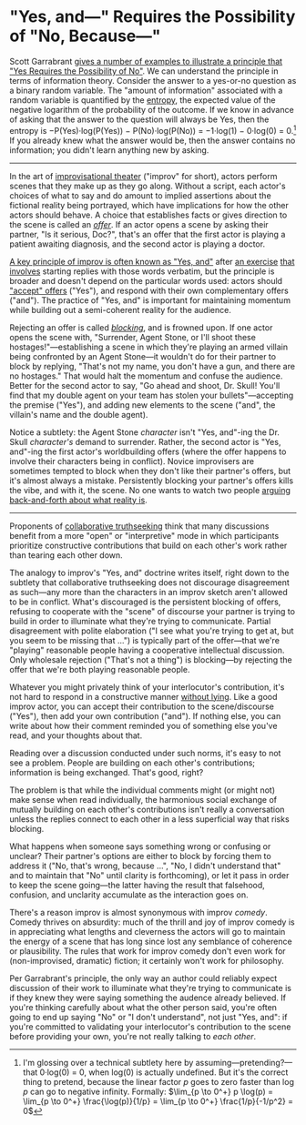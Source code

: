# "Yes, and—" Requires the Possibility of "No, Because—"

Scott Garrabrant [gives a number of examples to illustrate a principle that "Yes Requires the Possibility of No"](https://www.lesswrong.com/posts/G5TwJ9BGxcgh5DsmQ/yes-requires-the-possibility-of-no). We can understand the principle in terms of information theory. Consider the answer to a yes-or-no question as a binary random variable. The "amount of information" associated with a random variable is quantified by the [entropy](https://en.wikipedia.org/wiki/Entropy_(information_theory)), the expected value of the negative logarithm of the probability of the outcome. If we know in advance of asking that the answer to the question will always be Yes, then the entropy is −P(Yes)·log(P(Yes)) − P(No)·log(P(No)) = −1·log(1) − 0·log(0) = 0.[^undefined-convention] If you already knew what the answer would be, then the answer contains no information; you didn't learn anything new by asking.

[^undefined-convention]: I'm glossing over a technical subtlety here by assuming—pretending?—that 0·log(0) = 0, when log(0) is actually undefined. But it's the correct thing to pretend, because the linear factor $p$ goes to zero faster than $\log p$ can go to negative infinity. Formally: $\lim_{p \to 0^+} p \log(p) = \lim_{p \to 0^+} \frac{\log(p)}{1/p} = \lim_{p \to 0^+} \frac{1/p}{-1/p^2} = 0$

----

In the art of [improvisational theater](https://en.wikipedia.org/wiki/Improvisational_theatre) ("improv" for short), actors perform scenes that they make up as they go along. Without a script, each actor's choices of what to say and do amount to implied assertions about the fictional reality being portrayed, which have implications for how the other actors should behave. A choice that establishes facts or gives direction to the scene is called an [_offer_](https://improwiki.com/en/wiki/improv/offer). If an actor opens a scene by asking their partner, "Is it serious, Doc?", that's an offer that the first actor is playing a patient awaiting diagnosis, and the second actor is playing a doctor.

[A key principle of improv is often known as "Yes, and"](https://www.backstage.com/magazine/article/yes-and-improv-rule-77269/) after [an exercise](https://www.dramanotebook.com/drama-games/yes-and/) [that involves](https://www.hooplaimpro.com/yes-and-new-ways-to-play-exercise/.html) starting replies with those words verbatim, but the principle is broader and doesn't depend on the particular words used: actors should ["accept" offers](https://willhines.substack.com/p/accepting-offers) ("Yes"), and respond with their own complementary offers ("and"). The practice of "Yes, and" is important for maintaining momentum while building out a semi-coherent reality for the audience.

Rejecting an offer is called [_blocking_](https://www.thewayofimprovisation.com/posts/2013/06/a-bit-about-blocking.php), and is frowned upon. If one actor opens the scene with, "Surrender, Agent Stone, or I'll shoot these hostages!"—establishing a scene in which they're playing an armed villain being confronted by an Agent Stone—it wouldn't do for their partner to block by replying, "That's not my name, you don't have a gun, and there are no hostages." That would halt the momentum and confuse the audience. Better for the second actor to say, "Go ahead and shoot, Dr. Skull! You'll find that my double agent on your team has stolen your bullets"—accepting the premise ("Yes"), and adding new elements to the scene ("and", the villain's name and the double agent).

Notice a subtlety: the Agent Stone _character_ isn't "Yes, and"-ing the Dr. Skull _character's_ demand to surrender. Rather, the second actor is "Yes, and"-ing the first actor's worldbuilding offers (where the offer happens to involve their characters being in conflict). Novice improvisers are sometimes tempted to block when they don't like their partner's offers, but it's almost always a mistake. Persistently blocking your partner's offers kills the vibe, and with it, the scene. No one wants to watch two people [arguing back-and-forth about what reality is](https://www.lesswrong.com/posts/yr4pSJweTnF6QDHHC/comment-on-four-layers-of-intellectual-conversation).

----

Proponents of [collaborative truthseeking](https://www.lesswrong.com/posts/ckwzjbfHTCdPs2Y4J/collaborative-truth-seeking) think that many discussions benefit from a more "open" or "interpretive" mode in which participants prioritize constructive contributions that build on each other's work rather than tearing each other down.

The analogy to improv's "Yes, and" doctrine writes itself, right down to the subtlety that collaborative truthseeking does not discourage disagreement as such—any more than the characters in an improv sketch aren't allowed to be in conflict. What's discouraged is the persistent blocking of offers, refusing to cooperate with the "scene" of discourse your partner is trying to build in order to illuminate what they're trying to communicate. Partial disagreement with polite elaboration ("I see what you're trying to get at, but you seem to be missing that ...") is typically part of the offer—that we're "playing" reasonable people having a cooperative intellectual discussion. Only wholesale rejection ("That's not a thing") is blocking—by rejecting the offer that we're both playing reasonable people.

Whatever you might privately think of your interlocutor's contribution, it's not hard to respond in a constructive manner [without lying](https://www.lesswrong.com/posts/MN4NRkMw7ggt9587K/firming-up-not-lying-around-its-edge-cases-is-less-broadly). Like a good improv actor, you can accept their contribution to the scene/discourse ("Yes"), then add your own contribution ("and"). If nothing else, you can write about how their comment reminded you of something else you've read, and your thoughts about that.

Reading over a discussion conducted under such norms, it's easy to not see a problem. People are building on each other's contributions; information is being exchanged. That's good, right?

The problem is that while the individual comments might (or might not) make sense when read individually, the harmonious social exchange of mutually building on each other's contributions isn't really a conversation unless the replies connect to each other in a less superficial way that risks blocking.

What happens when someone says something wrong or confusing or unclear? Their partner's options are either to block by forcing them to address it ("No, that's wrong, because ...", "No, I didn't understand that" and to maintain that "No" until clarity is forthcoming), or let it pass in order to keep the scene going—the latter having the result that falsehood, confusion, and unclarity accumulate as the interaction goes on.

There's a reason improv is almost synonymous with improv _comedy_. Comedy thrives on absurdity: much of the thrill and joy of improv comedy is in appreciating what lengths and cleverness the actors will go to maintain the energy of a scene that has long since lost any semblance of coherence or plausibility. The rules that work for improv comedy don't even work for (non-improvised, dramatic) fiction; it certainly won't work for philosophy.

Per Garrabrant's principle, the only way an author could reliably expect discussion of their work to illuminate what they're trying to communicate is if they knew they were saying something the audence already believed. If you're thinking carefully about what the other person said, you're often going to end up saying "No" or "I don't understand", not just "Yes, and": if you're committed to validating your interlocutor's contribution to the scene before providing your own, you're not really talking to _each other_.

